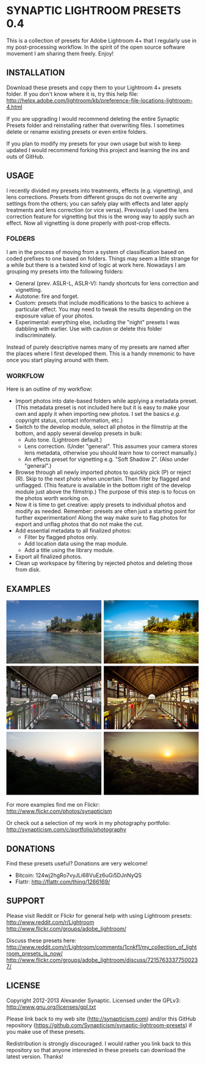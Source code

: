 # SYNAPTIC LIGHTROOM PRESETS 0.4

This is a collection of presets for Adobe Lightroom 4+ that I regularly use in my post-processing workflow. In the spirit of the open source software movement I am sharing them freely. Enjoy!

## INSTALLATION

Download these presets and copy them to your Lightroom 4+ presets folder. If you don't know where it is, try this help file:
http://helpx.adobe.com/lightroom/kb/preference-file-locations-lightroom-4.html

If you are upgrading I would recommend deleting the entire Synaptic Presets folder and reinstalling rather that overwriting files. I sometimes delete or rename existing presets or even entire folders.

If you plan to modify my presets for your own usage but wish to keep updated I would recommend forking this project and learning the ins and outs of GitHub.

## USAGE

I recently divided my presets into treatments, effects (e.g. vignetting), and lens corrections. Presets from different groups do not overwrite any settings from the others; you can safely play with effects and later apply treatments and lens correction (or vice versa). Previously I used the lens correction feature for vignetting but this is the wrong way to apply such an effect. Now all vignetting is done properly with post-crop effects.

### FOLDERS

I am in the process of moving from a system of classification based on coded prefixes to one based on folders. Things may seem a little strange for a while but there is a twisted kind of logic at work here. Nowadays I am grouping my presets into the following folders:

* General (prev. ASLR-L, ASLR-V): handy shortcuts for lens correction and vignetting.
* Autotone: fire and forget.
* Custom: presets that include modifications to the basics to achieve a particular effect. You may need to tweak the results depending on the exposure value of your photos.
* Experimental: everything else, including the "night" presets I was dabbling with earlier. Use with caution or delete this folder indiscriminately.

Instead of purely descriptive names many of my presets are named after the places where I first developed them. This is a handy mnemonic to have once you start playing around with them.

### WORKFLOW

Here is an outline of my workflow:

* Import photos into date-based folders while applying a metadata preset. (This metadata preset is not included here but it is easy to make your own and apply it when importing new photos. I set the basics *e.g.* copyright status, contact information, etc.)
* Switch to the develop module, select all photos in the filmstrip at the bottom, and apply several develop presets in bulk:
    * Auto tone. (Lightroom default.)
    * Lens correction. (Under "general". This assumes your camera stores lens metadata, otherwise you should learn how to correct manually.)
    * An effects preset for vignetting e.g. "Soft Shadow 2". (Also under "general".)
* Browse through all newly imported photos to quickly pick (P) or reject (R). Skip to the next photo when uncertain. Then filter by flagged and unflagged. (This feature is available in the bottom right of the develop module just above the filmstrip.) The purpose of this step is to focus on the photos worth working on.
* Now it is time to get creative: apply presets to individual photos and modify as needed. Remember: presets are often just a starting point for further experimentation! Along the way make sure to flag photos for export and unflag photos that do not make the cut.
* Add essential metadata to all finalized photos:
    * Filter by flagged photos only.
    * Add location data using the map module.
    * Add a title using the library module.
* Export all finalized photos.
* Clean up workspace by filtering by rejected photos and deleting those from disk.

## EXAMPLES

![Synaptic Lightroom Presets Example 1](/example1.png "Synaptic Lightroom Presets Example 1")

For more examples find me on Flickr:
http://www.flickr.com/photos/synapticism

Or check out a selection of my work in my photography portfolio:
http://synapticism.com/c/portfolio/photography

## DONATIONS

Find these presets useful? Donations are very welcome!

* Bitcoin: 124wj2hgRo7vyJLi68VuEz6uGi5DJnNyQS
* Flattr: http://flattr.com/thing/1266169/

## SUPPORT

Please visit Reddit or Flickr for general help with using Lightroom presets:
http://www.reddit.com/r/Lightroom
http://www.flickr.com/groups/adobe_lightroom/

Discuss these presets here:
http://www.reddit.com/r/Lightroom/comments/1cnkf1/my_collection_of_lightroom_presets_is_now/
http://www.flickr.com/groups/adobe_lightroom/discuss/72157633377500237/

## LICENSE

Copyright 2012-2013 Alexander Synaptic. Licensed under the GPLv3: http://www.gnu.org/licenses/gpl.txt

Please link back to my web site (http://synapticism.com) and/or this GitHub repository (https://github.com/Synapticism/synaptic-lightroom-presets) if you make use of these presets.

Redistribution is strongly discouraged. I would rather you link back to this repository so that anyone interested in these presets can download the latest version. Thanks!